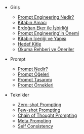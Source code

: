 * Giriş
    * [Prompt Engineering Nedir?](giris.md#prompt-engineering-nedir)
    * [Kitabın Amacı](giris.md#kitabin-amaci)
    * [Erdoğan Eker ile İşbirliği](giris.md#erdogan-eker-ile-isbirligi)
    * [Prompt Engineering'in Önemi](giris.md#prompt-engineeringin-onemi)
    * [Kitabın İçeriği ve Yapısı](giris.md#kitabin-icerigi-ve-yapisi)
    * [Hedef Kitle](giris.md#hedef-kitle)
    * [Okuma Rehberi ve Öneriler](giris.md#okuma-rehberi-ve-oneriler)

* Prompt
    * [Prompt Nedir?](prompt.md#prompt-nedir)
    * [Prompt Öğeleri](prompt.md#prompt-ogeleri)
    * [Prompt Tasarımı](prompt.md#prompt-tasarimi)
    * [Prompt Örnekleri](prompt.md#prompt-ornekleri)

* Teknikler
    * [Zero-shot Prompting](teknikler.md#zero-shot-prompting)
    * [Few-shot Prompting](teknikler.md#few-shot-prompting)
    * [Chain of Thought Prompting](teknikler.md#chain-of-thought-prompting)
    * [Meta Prompting](teknikler.md#meta-prompting)
    * [Self Consistency](teknikler.md#self-consistency)

